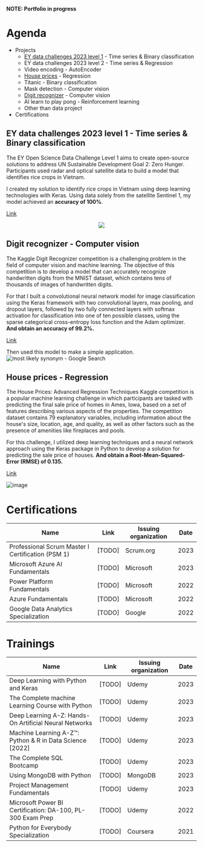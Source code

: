 **NOTE: Portfolio in progress**

# Agenda
* Projects
  - [EY data challenges 2023 level 1](https://github.com/MrBounty/Data_portfolio#ey-data-challenges-2023-level-1---time-series--binary-classification) - Time series & Binary classification
  - EY data challenges 2023 level 2 - Time series & Regression
  - Video encoding - AutoEncoder
  - [House prices](https://github.com/MrBounty/Data_portfolio#house-prices---regression) - Regression
  - Titanic - Binary classification
  - Mask detection - Computer vision
  - [Digit recognizer](https://github.com/MrBounty/Data_portfolio#digit-recognizer---computer-vision) - Computer vision
  - AI learn to play pong - Reinforcement learning
  - Other than data project
* Certifications

## EY data challenges 2023 level 1 - Time series & Binary classification
The EY Open Science Data Challenge Level 1 aims to create open-source solutions to address UN Sustainable Development Goal 2: Zero Hunger. Participants used radar and optical satellite data to build a model that identifies rice crops in Vietnam.

I created my solution to identify rice crops in Vietnam using deep learning technologies with Keras. Using data solely from the satellite Sentinel 1, my model achieved an **accuracy of 100%**.

[Link](https://github.com/MrBounty/Data_portfolio/tree/main/EY%20data%20challenges%202023%20level%201)

<p align="center">
  <img src="https://user-images.githubusercontent.com/79221338/226183748-afe263fb-f68b-4996-b743-e55372003f1f.jpg">
</p>

## Digit recognizer - Computer vision
The Kaggle Digit Recognizer competition is a challenging problem in the field of computer vision and machine learning. The objective of this competition is to develop a model that can accurately recognize handwritten digits from the MNIST dataset, which contains tens of thousands of images of handwritten digits.

For that I built a convolutional neural network model for image classification using the Keras framework with two convolutional layers, max pooling, and dropout layers, followed by two fully connected layers with softmax activation for classification into one of ten possible classes, using the sparse categorical cross-entropy loss function and the Adam optimizer. **And obtain an accuracy of 99.2%.**

[Link](https://github.com/MrBounty/Data_portfolio/tree/main/Digit%20recognizer)

Then used this model to make a simple application.  
![most likely synonym - Google Search](https://user-images.githubusercontent.com/79221338/226188313-34b72d79-9bfe-4943-8a4c-87971bda58f8.gif)

## House prices - Regression
The House Prices: Advanced Regression Techniques Kaggle competition is a popular machine learning challenge in which participants are tasked with predicting the final sale price of homes in Ames, Iowa, based on a set of features describing various aspects of the properties. The competition dataset contains 79 explanatory variables, including information about the house's size, location, age, and quality, as well as other factors such as the presence of amenities like fireplaces and pools.

For this challenge, I utilized deep learning techniques and a neural network approach using the Keras package in Python to develop a solution for predicting the sale price of houses. **And obtain a Root-Mean-Squared-Error (RMSE) of 0.135.**

[Link](https://github.com/MrBounty/Data_portfolio/tree/main/House%20prices)

![image](https://user-images.githubusercontent.com/79221338/226406756-f85e019a-44b7-4208-bb9a-25433a39ccf3.png)

# Certifications
| Name  | Link | Issuing organization | Date |
| ------------- | ------------- | ------------- | ------------- |
| Professional Scrum Master I Certification (PSM 1) | [TODO] | Scrum.org | 2023 |
| Microsoft Azure AI Fundamentals | [TODO] | Microsoft | 2023 |
| Power Platform Fundamentals | [TODO] | Microsoft | 2022 |
| Azure Fundamentals | [TODO] | Microsoft | 2022 |
| Google Data Analytics Specialization | [TODO] | Google | 2022 |

# Trainings
| Name  | Link | Issuing organization | Date |
| ------------- | ------------- | ------------- | ------------- |
| Deep Learning with Python and Keras | [TODO] | Udemy | 2023 |
| The Complete machine Learning Course with Python | [TODO] | Udemy | 2023 |
| Deep Learning A-Z: Hands-On Artificial Neural Networks | [TODO] | Udemy | 2023 |
| Machine Learning A-Z™: Python & R in Data Science [2022] | [TODO] | Udemy | 2023 |
| The Complete SQL Bootcamp | [TODO] | Udemy | 2023 |
| Using MongoDB with Python | [TODO] | MongoDB | 2023 |
| Project Management Fundamentals | [TODO] | Udemy | 2023 |
| Microsoft Power BI Certification: DA-100, PL-300 Exam Prep | [TODO] | Udemy | 2022 |
| Python for Everybody Specialization | [TODO] | Coursera | 2021 |
